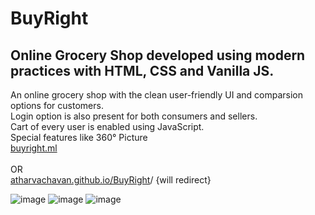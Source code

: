 # BuyRight <br>
## Online Grocery Shop developed using modern practices with HTML, CSS and Vanilla JS. <br>
An online grocery shop with the clean user-friendly UI and comparsion
options for customers. <br>
Login option is also present for both consumers and sellers.<br>
Cart of every user is enabled using JavaScript.<br>
Special features like 360° Picture
<br><a href="http://buyright.ml/">buyright.ml</a><br>
<br> OR <br> <a href="atharvachavan.github.io/BuyRight">atharvachavan.github.io/BuyRight</a>/ {will redirect}


![image](https://user-images.githubusercontent.com/35627981/117299721-7c612200-ae96-11eb-8bf5-1bdbd3cb6701.png)
![image](https://user-images.githubusercontent.com/35627981/117299970-b92d1900-ae96-11eb-8af5-506af5f18246.png)
![image](https://user-images.githubusercontent.com/35627981/117300046-ccd87f80-ae96-11eb-8e5f-629a40e75627.png)

